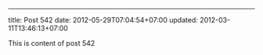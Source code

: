 ---
title: Post 542
date: 2012-05-29T07:04:54+07:00
updated: 2012-03-11T13:46:13+07:00

This is content of post 542